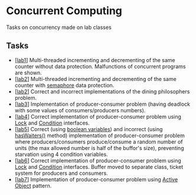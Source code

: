 # Concurrent Computing
Tasks on concurrency made on lab classes

## Tasks
- \[[lab1](https://github.com/xenoteo/Concurrent-Computing/tree/main/src/xenoteo/com/github/lab1)] Multi-threaded incrementing and decrementing of the same counter without data protection. Malfunctions of concurrent programs are shown.
- \[[lab2](https://github.com/xenoteo/Concurrent-Computing/tree/main/src/xenoteo/com/github/lab2/counter)] Multi-threaded incrementing and decrementing of the same counter with [semaphore](https://github.com/xenoteo/Concurrent-Computing/tree/main/src/xenoteo/com/github/lab2/semaphores) data protection.
- \[[lab2](https://github.com/xenoteo/Concurrent-Computing/tree/main/src/xenoteo/com/github/lab2/diningPhisosophers)] Correct and incorrect implementations of the dining philosophers problem.
- \[[lab3](https://github.com/xenoteo/Concurrent-Computing/tree/main/src/xenoteo/com/github/lab3)] Implementation of producer-consumer problem (having deadlock with some values of consumers/producers numbers).
- \[[lab4](https://github.com/xenoteo/Concurrent-Computing/tree/main/src/xenoteo/com/github/lab4)] Correct implementation of producer-consumer problem using [Lock](https://docs.oracle.com/javase/7/docs/api/java/util/concurrent/locks/Lock.html) and [Condition](https://docs.oracle.com/javase/7/docs/api/java/util/concurrent/locks/Condition.html) interfaces.
- \[[lab5](https://github.com/xenoteo/Concurrent-Computing/tree/main/src/xenoteo/com/github/lab5)] Correct (using [boolean variables](https://github.com/xenoteo/Concurrent-Computing/tree/main/src/xenoteo/com/github/lab5/booleanVariables)) and incorrect (using [hasWaiters()](https://github.com/xenoteo/Concurrent-Computing/tree/main/src/xenoteo/com/github/lab5/hasWaiters) method) implementation of producer-consumer problem where producers/consumers produce/consume a random number of units (the max allowed number is half of the buffor's size), preventing starvation using 4 condition variables.
- \[[lab6](https://github.com/xenoteo/Concurrent-Computing/tree/main/src/xenoteo/com/github/lab6)] Correct implementation of producer-consumer problem using [Lock](https://docs.oracle.com/javase/7/docs/api/java/util/concurrent/locks/Lock.html) and [Condition](https://docs.oracle.com/javase/7/docs/api/java/util/concurrent/locks/Condition.html) interfaces. Buffer moved to separate class, ticket system for producers and consumers.
- \[[lab7](https://github.com/xenoteo/Concurrent-Computing/tree/main/src/xenoteo/com/github/lab7/ao)] Implementation of producer-consumer problem using [Active Object](https://www.dre.vanderbilt.edu/~schmidt/PDF/Act-Obj.pdf) pattern.

